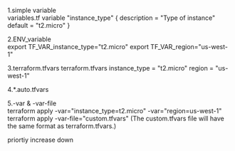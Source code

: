 1.simple variable  
    variables.tf
      variable "instance_type" {
          description = "Type of instance"
          default     = "t2.micro"
      }
      
2.ENV_variable    
    export TF_VAR_instance_type="t2.micro"
    export TF_VAR_region="us-west-1"
    
3.terraform.tfvars
      terraform.tfvars
          instance_type = "t2.micro"
          region = "us-west-1"
    
4.*.auto.tfvars   

5.-var & -var-file  
    terraform apply -var="instance_type=t2.micro" -var="region=us-west-1"
    terraform apply -var-file="custom.tfvars" (The custom.tfvars file will have the same format as terraform.tfvars.)


priortiy increase down
